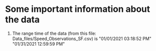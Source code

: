 # Some important information about the data

1. The range time of the data (from this file: Data_files/Speed_Observations_SF.csv) is "01/01/2021 03:18:52 PM" "01/31/2021 12:59:59 PM" 
